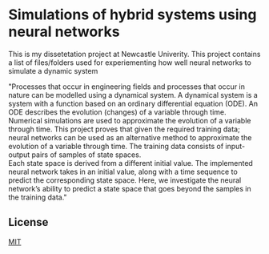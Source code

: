 # Simulations of hybrid systems using neural networks


This is my dissetetation project at Newcastle Univerity. This project contains a list 
of files/folders used for experiementing how well neural networks to simulate a dynamic system

  "Processes that occur in engineering fields and processes that occur in nature 
  can be modelled using a dynamical system.  A dynamical system is a system with 
  a function based on an ordinary differential equation (ODE). An ODE describes 
  the evolution (changes) of a variable through time. Numerical simulations are 
  used to approximate the evolution of a variable through time. This project 
  proves that given the required training data; neural networks can be used as 
  an alternative method to approximate the evolution of a variable through time. 
  The training data consists of input-output pairs of samples of state spaces.  
  Each state space is derived from a different initial value. The implemented 
  neural network takes in an initial value, along with a time sequence to 
  predict the corresponding state space. Here, we investigate the neural 
  network’s ability to predict a state space that goes beyond the samples in 
  the training data."

## License
[MIT](https://choosealicense.com/licenses/mit/)
